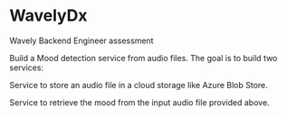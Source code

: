 # WavelyDx
Wavely Backend Engineer assessment

Build a Mood detection service from audio files. The goal is to build two services:

Service to store an audio file in a cloud storage like Azure Blob Store.

Service to retrieve the mood from the input audio file provided above.
